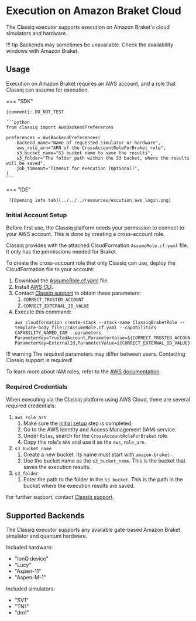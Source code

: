 # Execution on Amazon Braket Cloud

The Classiq executor supports execution on Amazon Braket's cloud simulators and hardware.

<!-- prettier-ignore-start -->
!!! tip
    Backends may sometimes be unavailable. Check the availability windows with Amazon Braket.
<!-- prettier-ignore-end -->

## Usage

Execution on Amazon Braket requires an AWS account, and a role that Classiq can assume for execution.

=== "SDK"

    [comment]: DO_NOT_TEST

    ```python
    from classiq import AwsBackendPreferences

    preferences = AwsBackendPreferences(
        backend_name="Name of requested simulator or hardware",
        aws_role_arn="ARN of the CrossAccountRoleForBraket role",
        s3_bucket_name="S3 bucket name to save the results",
        s3_folder="The folder path within the S3 bucket, where the results will be saved",
        job_timeout="Timeout for execution (Optional)",
    )
    ```

=== "IDE"

     ![Opening info tab](../../../resources/excution_aws_login.png)

### Initial Account Setup

Before first use, the Classiq platform needs your permission to connect to your
AWS account. This is done by creating a cross-account role.

Classiq provides with the attached CloudFormation `AssumeRole.cf.yaml` file. It only has the permissions needed for Braket.

To create the cross-account role that only Classiq can use, deploy the CloudFormation file to your account:

1. Download the [AssumeRole.cf.yaml](../cloud-providers/resources/AssumeRole.cf.yaml) file.
2. Install [AWS CLI](https://docs.aws.amazon.com/cli/latest/userguide/getting-started-install.html).
3. Contact [Classiq support](mailto:support@classiq.io) to obtain these parameters:
    1. `CORRECT_TRUSTED_ACCOUNT`
    2. `CORRECT_EXTERNAL_ID_VALUE`
4. Execute this command:
    ```
    aws cloudformation create-stack --stack-name ClassiqBraketRole --template-body file://AssumeRole.cf.yaml --capabilities CAPABILITY_NAMED_IAM --parameters ParameterKey=TrustedAccount,ParameterValue=${CORRECT_TRUSTED_ACCOUNT} ParameterKey=ExternalId,ParameterValue=${CORRECT_EXTERNAL_ID_VALUE}
    ```

<!-- prettier-ignore-start -->
!!! warning
    The required parameters may differ between users.
    Contacting Classiq support is required!
<!-- prettier-ignore-end -->

To learn more about IAM roles, refer to the [AWS documentation](https://docs.aws.amazon.com/IAM/latest/UserGuide/id_roles.html).

### Required Credentials

When executing via the Classiq platform using AWS Cloud, there are several
required credentials:

1. `aws_role_arn`
    1. Make sure the [initial setup](../cloud-providers/amazon-backends.md#initial-account-setup)
       step is completed.
    2. Go to the AWS Identity and Access Management (IAM) service.
    3. Under `Roles`, search for the `CrossAccountRoleForBraket` role.
    4. Copy this role's `ARN` and use it as the `aws_role_arn`.
2. `s3_bucket_name`
    1. Create a new bucket. Its name must start with `amazon-braket-`.
    2. Use the bucket name as the `s3_bucket_name`.
       This is the bucket that saves the execution results.
3. `s3_folder`
    1. Enter the path to the folder in the `S3 bucket`.
       This is the path in the bucket where the execution results are
       saved.

For further support, contact [Classiq support](mailto:support@classiq.io).

## Supported Backends

The Classiq executor supports any available gate-based Amazon Braket simulator and quantum hardware.

Included hardware:

-   "IonQ device"
-   "Lucy"
-   "Aspen-11"
-   "Aspen-M-1"

Included simulators:

-   "SV1"
-   "TN1"
-   "dm1"
